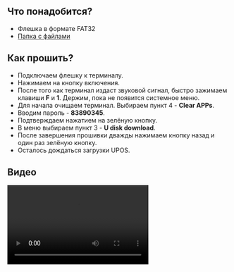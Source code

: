 <style>
   .markdown-content h2 {  
      margin-top: 2rem; 
      margin-bottom: 2rem; 
      font-size: 1.875rem; 
   }
   .markdown-content ul {
      list-style-type: disc; 
      font-size: 1.25rem; 
      display: flex; 
      flex-direction: column; 
      gap: 1rem; 
      padding-left: 20px; 
   }
   .markdown-content a:hover {
      text-decoration: underline;
   }
</style>

## <a id="1">Что понадобится?</a>

- Флешка в формате FAT32
- [Папка с файлами](https://disk.yandex.ru/d/KfbfXY0nfsmAEg)

## <a id="2">Как прошить?</a>

- Подключаем флешку к терминалу.
- Нажимаем на кнопку включения.
- После того как терминал издаст звуковой сигнал, быстро зажимаем клавиши **F** и **1**. Держим, пока не появится системное меню.
- Для начала очищаем терминал. Выбираем пункт 4 - **Clear APPs**.
- Вводим пароль - **83890345**.
- Подтверждаем нажатием на зелёную кнопку.
- В меню выбираем пункт 3 - **U disk download**.
- После завершения прошивки дважды нажимаем кнопку назад и один раз зелёную кнопку.
- Осталось дождаться загрузки UPOS.

## <a id="3">Видео</a>

<video width="320" height="180" controls>
  <source src="/TACTILION T2.mp4" type="video/mp4" />
</video>
